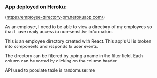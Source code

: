 ### App deployed on Heroku:  
(https://employee-directory-pm.herokuapp.com/)

As an employer, I need to be able to view a directory of my employees so that I have ready access to non-sensitive information.  
  
This is an employee directory created with React. This app's UI is broken into components and responds to user events.

The directory can be filtered by typing a name in the filter field. Each column can be sorted by clicking on the column header.

API used to populate table is randomuser.me
